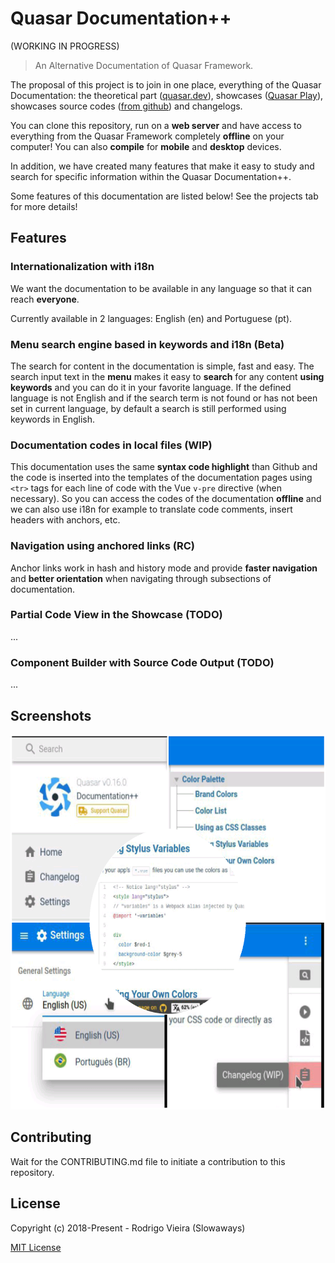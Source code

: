 # Quasar Documentation++
(WORKING IN PROGRESS)

> An Alternative Documentation of Quasar Framework.

The proposal of this project is to join in one place, everything of the Quasar Documentation: the theoretical part ([quasar.dev](https://quasar.dev/ "quasar.dev")), showcases ([Quasar Play](https://quasar-framework.org/quasar-play/android/index.html#/showcase "Quasar Play")),  showcases source codes ([from github](https://github.com/quasarframework/quasar-play/tree/dev/src/pages/showcase "from github")) and changelogs.

You can clone this repository, run on a **web server** and have access to everything from the Quasar Framework completely **offline** on your computer!
You can also **compile** for **mobile** and **desktop** devices.

In addition, we have created many features that make it easy to study and search for specific information within the Quasar Documentation++.

Some features of this documentation are listed below!
See the projects tab for more details!

## Features
### Internationalization with i18n
We want the documentation to be available in any language so that it can reach **everyone**.

Currently available in 2 languages: English (en) and Portuguese (pt).

### Menu search engine based in keywords and i18n (Beta)
The search for content in the documentation is simple, fast and easy.
The search input text in the **menu** makes it easy to **search** for any content **using keywords** and you can do it in your favorite language.
If the defined language is not English and if the search term is not found or has not been set in current language, by default a search is still performed using keywords in English.

### Documentation codes in local files (WIP)
This documentation uses the same **syntax code highlight** than Github and the code is inserted into the templates of the documentation pages using `<tr>` tags for each line of code with the Vue `v-pre` directive (when necessary). So you can access the codes of the documentation **offline** and we can also use i18n for example to translate code comments, insert headers with anchors, etc.

### Navigation using anchored links (RC)
Anchor links work in hash and history mode and provide **faster navigation** and **better orientation** when navigating through subsections of documentation.

### Partial Code View in the Showcase (TODO)
...

### Component Builder with Source Code Output (TODO)
...

## Screenshots
<p align="center">
  <img src="src/assets/screenshot/general.png" width="600" height="600" />
</p>

## Contributing
Wait for the CONTRIBUTING.md file to initiate a contribution to this repository.

## License
Copyright (c) 2018-Present - Rodrigo Vieira (Slowaways)

[MIT License](http://en.wikipedia.org/wiki/MIT_License)
